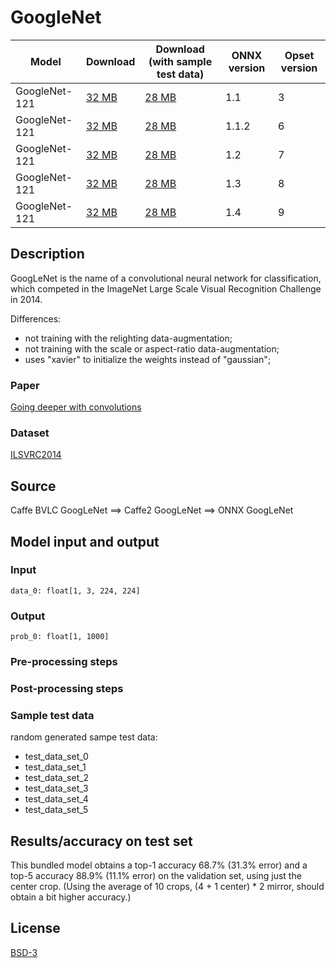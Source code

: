 # GoogleNet

|Model        |Download  |Download (with sample test data)| ONNX version |Opset version|
| ------------- | ------------- | ------------- | ------------- | ------------- |
|GoogleNet-121| [32 MB](model/googlenet-3.onnx)  |  [28 MB](model/googlenet-3.tar.gz) |  1.1 | 3|
|GoogleNet-121| [32 MB](model/googlenet-6.onnx)  |  [28 MB](model/googlenet-6.tar.gz) |  1.1.2 | 6|
|GoogleNet-121| [32 MB](model/googlenet-7.onnx)  |  [28 MB](model/googlenet-7.tar.gz) |  1.2 | 7|
|GoogleNet-121| [32 MB](model/googlenet-8.onnx)  |  [28 MB](model/googlenet-8.tar.gz) |  1.3 | 8|
|GoogleNet-121| [32 MB](model/googlenet-9.onnx)  |  [28 MB](model/googlenet-9.tar.gz) |  1.4 | 9|

## Description
GoogLeNet is the name of a convolutional neural network for classification,
which competed in the ImageNet Large Scale Visual Recognition Challenge in 2014.

Differences:
- not training with the relighting data-augmentation;
- not training with the scale or aspect-ratio data-augmentation;
- uses "xavier" to initialize the weights instead of "gaussian";

### Paper
[Going deeper with convolutions](https://arxiv.org/pdf/1409.4842.pdf)

### Dataset
[ILSVRC2014](http://www.image-net.org/challenges/LSVRC/2014/)

## Source
Caffe BVLC GoogLeNet ==> Caffe2 GoogLeNet ==> ONNX GoogLeNet

## Model input and output
### Input
```
data_0: float[1, 3, 224, 224]
```
### Output
```
prob_0: float[1, 1000]
```
### Pre-processing steps
### Post-processing steps
### Sample test data
random generated sampe test data:
- test_data_set_0
- test_data_set_1
- test_data_set_2
- test_data_set_3
- test_data_set_4
- test_data_set_5

## Results/accuracy on test set
This bundled model obtains a top-1 accuracy 68.7% (31.3% error) and
a top-5 accuracy 88.9% (11.1% error) on the validation set, using
just the center crop. (Using the average of 10 crops,
(4 + 1 center) * 2 mirror, should obtain a bit higher accuracy.)

## License
[BSD-3](LICENSE)
